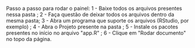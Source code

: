Passo a passo para rodar o painel:
1 - Baixe todos os arquivos presentes nessa pasta ; 
2 - Faça questão de deixar todos os arquivos dentro da mesma pasta; 
3 - Abra um programa que suporte os arquivos (RStudio, por exemplo) ; 
4 - Abra o Projeto presente na pasta ; 
5 - Instale os pacotes presentes no início no arquivo "app.R" ; 
6 - Clique em "Rodar documento" no topo da página.
